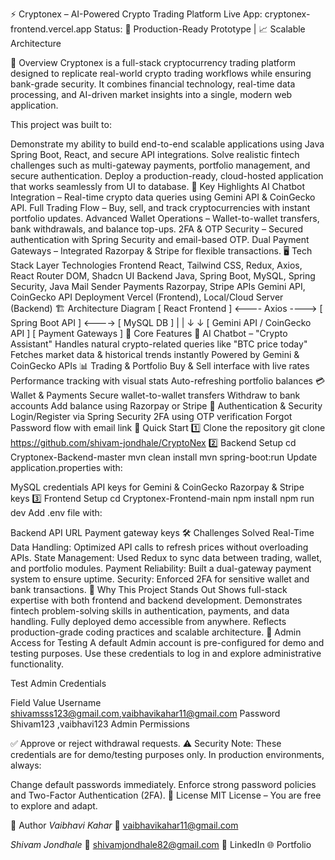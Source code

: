 ⚡ Cryptonex – AI-Powered Crypto Trading Platform
Live App: cryptonex-frontend.vercel.app Status: 🚀 Production-Ready Prototype | 📈 Scalable Architecture

📝 Overview
Cryptonex is a full-stack cryptocurrency trading platform designed to replicate real-world crypto trading workflows while ensuring bank-grade security. It combines financial technology, real-time data processing, and AI-driven market insights into a single, modern web application.

This project was built to:

Demonstrate my ability to build end-to-end scalable applications using Java Spring Boot, React, and secure API integrations.
Solve realistic fintech challenges such as multi-gateway payments, portfolio management, and secure authentication.
Deploy a production-ready, cloud-hosted application that works seamlessly from UI to database.
🎯 Key Highlights
AI Chatbot Integration – Real-time crypto data queries using Gemini API & CoinGecko API.
Full Trading Flow – Buy, sell, and track cryptocurrencies with instant portfolio updates.
Advanced Wallet Operations – Wallet-to-wallet transfers, bank withdrawals, and balance top-ups.
2FA & OTP Security – Secured authentication with Spring Security and email-based OTP.
Dual Payment Gateways – Integrated Razorpay & Stripe for flexible transactions.
🖥 Tech Stack
Layer	Technologies
Frontend	React, Tailwind CSS, Redux, Axios, React Router DOM, Shadcn UI
Backend	Java, Spring Boot, MySQL, Spring Security, Java Mail Sender
Payments	Razorpay, Stripe
APIs	Gemini API, CoinGecko API
Deployment	Vercel (Frontend), Local/Cloud Server (Backend)
🏗 Architecture Diagram
[ React Frontend ] <---- Axios ----> [ Spring Boot API ] <----> [ MySQL DB ]
        |                                    |
        ↓                                    ↓
 [ Gemini API / CoinGecko API ]       [ Payment Gateways ]
📂 Core Features
💬 AI Chatbot – "Crypto Assistant"
Handles natural crypto-related queries like "BTC price today"
Fetches market data & historical trends instantly
Powered by Gemini & CoinGecko APIs
📊 Trading & Portfolio
Buy & Sell interface with live rates
Performance tracking with visual stats
Auto-refreshing portfolio balances
💳 Wallet & Payments
Secure wallet-to-wallet transfers
Withdraw to bank accounts
Add balance using Razorpay or Stripe
🔐 Authentication & Security
Login/Register via Spring Security
2FA using OTP verification
Forgot Password flow with email link
🚀 Quick Start
1️⃣ Clone the repository
git clone https://github.com/shivam-jondhale/CryptoNex
2️⃣ Backend Setup
cd Cryptonex-Backend-master
mvn clean install
mvn spring-boot:run
Update application.properties with:

MySQL credentials
API keys for Gemini & CoinGecko
Razorpay & Stripe keys
3️⃣ Frontend Setup
cd Cryptonex-Frontend-main
npm install
npm run dev
Add .env file with:

Backend API URL
Payment gateway keys
🛠 Challenges Solved
Real-Time Data Handling: Optimized API calls to refresh prices without overloading APIs.
State Management: Used Redux to sync data between trading, wallet, and portfolio modules.
Payment Reliability: Built a dual-gateway payment system to ensure uptime.
Security: Enforced 2FA for sensitive wallet and bank transactions.
🎯 Why This Project Stands Out
Shows full-stack expertise with both frontend and backend development.
Demonstrates fintech problem-solving skills in authentication, payments, and data handling.
Fully deployed demo accessible from anywhere.
Reflects production-grade coding practices and scalable architecture.
👑 Admin Access for Testing
A default Admin account is pre-configured for demo and testing purposes. Use these credentials to log in and explore administrative functionality.

Test Admin Credentials

Field	Value
Username	shivamsss123@gmail.com,vaibhavikahar11@gmail.com
Password	Shivam123 ,vaibhavi123
Admin Permissions

✅ Approve or reject withdrawal requests.
⚠ Security Note: These credentials are for demo/testing purposes only. In production environments, always:

Change default passwords immediately.
Enforce strong password policies and Two-Factor Authentication (2FA).
📜 License
MIT License – You are free to explore and adapt.

📢 Author
*Vaibhavi Kahar* 
📧 vaibhavikahar11@gmail.com

*Shivam Jondhale* 
📧 shivamjondhale82@gmail.com 💼 LinkedIn 🌐 Portfolio
